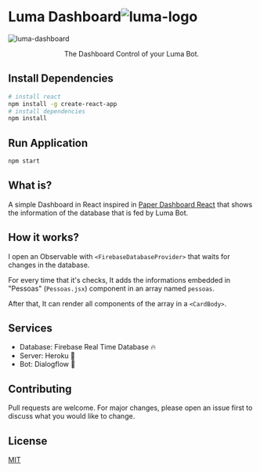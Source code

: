 # Luma Dashboard![luma-logo](https://i.imgur.com/DCA8QK1.png)
![luma-dashboard](https://i.imgur.com/uqbUimc.png)
<center>The Dashboard Control of your Luma Bot. </center>

## Install Dependencies

``` bash
# install react
npm install -g create-react-app
# install dependencies
npm install
```
## Run Application

``` bash
npm start
```

## What is?
A simple Dashboard in React inspired in [Paper Dashboard React](https://demos.creative-tim.com/paper-dashboard-react/#/dashboard) that shows the information of the database that is fed by Luma Bot.

## How it works?
I open an Observable with ```<FirebaseDatabaseProvider>``` that waits for changes in the database. 

For every time that it's checks, It adds the informations embedded in "Pessoas" (```Pessoas.jsx```) component in an array named ```pessoas```.

After that, It can render all components of the array in a ```<CardBody>```.

## Services
- Database: Firebase Real Time Database 🔥
- Server: Heroku 🚀
- Bot: Dialogflow 🤖

## Contributing
Pull requests are welcome. For major changes, please open an issue first to discuss what you would like to change.

## License
[MIT](https://choosealicense.com/licenses/mit/)


